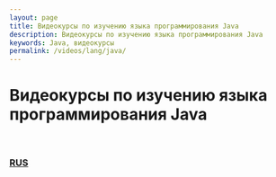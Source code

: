 ```yaml
---
layout: page
title: Видеокурсы по изучению языка программирования Java
description: Видеокурсы по изучению языка программирования Java
keywords: Java, видеокурсы
permalink: /videos/lang/java/
---
```


# Видеокурсы по изучению языка программирования Java

<br/>

<!-- ### [ENG](/videos/lang/java/eng/) -->

### [RUS](/videos/lang/java/ru/)
